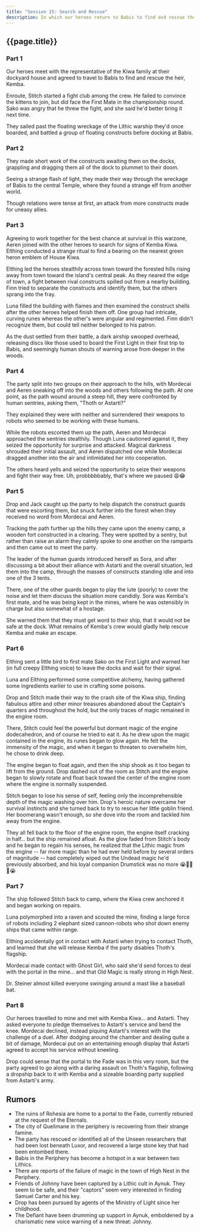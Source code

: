 ```yaml
---
title: "Session 15: Search and Rescue"
description: In which our heroes return to Babis to find and rescue the heir to House Kiwa.
---
```


## {{page.title}}

### Part 1

Our heroes meet with the representative of the Kiwa family at their dockyard house and agreed to travel to Babis to find and rescue the heir, Kemba.

Enroute, Stitch started a fight club among the crew. He failed to convince the kittens to join, but did face the First Mate in the championship round. Sako was angry that he threw the fight, and she said he'd better bring it next time.

They sailed past the floating wreckage of the Lithic warship they'd once boarded, and battled a group of floating constructs before docking at Babis.

### Part 2

They made short work of the constructs awaiting them on the docks, grappling and dragging them all of the dock to plummet to their doom.

Seeing a strange flash of light, they made their way through the wreckage of Babis to the central Temple, where they found a strange elf from another world.

Though relations were tense at first, an attack from more constructs made for uneasy allies.

### Part 3

Agreeing to work together for the best chance at survival in this warzone, Aeren joined with the other heroes to search for signs of Kemba Kiwa. Elthing conducted a strange ritual to find a bearing on the nearest green heron emblem of House Kiwa.

Elthing led the heroes stealthily across town toward the forested hills rising away from town toward the island's central peak. As they neared the edge of town, a fight between rival constructs spilled out from a nearby building. Finn tried to separate the constructs and identify them, but the others sprang into the fray.

Luna filled the building with flames and then examined the construct shells after the other heroes helped finish them off. One group had intricate, curving runes whereas the other's were angular and regimented. Finn didn't recognize them, but could tell neither belonged to his patron. 

As the dust settled from their battle, a dark airship swooped overhead, releasing discs like those used to board the First Light in their first trip to Babis, and seemingly human shouts of warning arose from deeper in the woods.

### Part 4

The party split into two groups on their approach to the hills, with Mordecai and Aeren sneaking off into the woods and others following the path. At one point, as the path wound around a steep hill, they were confronted by human sentries, asking them, "Thoth or Astarti?"

They explained they were with neither and surrendered their weapons to robots who seemed to be working with these humans.

While the robots escorted them up the path, Aeren and Mordecai approached the sentries stealthily. Though Luna cautioned against it, they seized the opportunity for surprise and attacked. Magical darkness shrouded their initial assault, and Aeren dispatched one while Mordecai dragged another into the air and intimidated her into cooperation.

The others heard yells and seized the opportunity to seize their weapons and fight their way free. Uh, probbbbbably, that's where we paused 😩😂


### Part 5

Drop and Jack caught up the party to help dispatch the construct guards that were escorting them, but snuck further into the forest when they received no word from Mordecai and Aeren.

Tracking the path further up the hills they came upon the enemy camp, a wooden fort constructed in a clearing. They were spotted by a sentry, but rather than raise an alarm they calmly spoke to one another on the ramparts and then came out to meet the party.

The leader of the human guards introduced herself as Sora, and after discussing a bit about their alliance with Astarti and the overall situation, led them into the camp, through the masses of constructs standing idle and into one of the 3 tents.

There, one of the other guards began to play the lute (poorly) to cover the noise and let them discuss the situation more candidly. Sora was Kemba's first mate, and he was being kept in the mines, where he was ostensibly in charge but also somewhat of a hostage.

She warned them that they must get word to their ship, that it would not be safe at the dock. What remains of Kemba's crew would gladly help rescue Kemba and make an escape.

### Part 6

Elthing sent a little bird to first mate Sako on the First Light and warned her (in full creepy Elthing voice) to leave the docks and wait for their signal.

Luna and Elthing performed some competitive alchemy, having gathered some ingredients earlier to use in crafting some poisons.

Drop and Stitch made their way to the crash site of the Kiwa ship, finding fabulous attire and other minor treasures abandoned about the Captain's quarters and throughout the hold, but the only traces of magic remained in the engine room.

There, Stitch could feel the powerful but dormant magic of the engine dodecahedron, and of course he tried to eat it. As he drew upon the magic contained in the engine, its runes began to glow again. He felt the immensity of the magic, and when it began to threaten to overwhelm him, he chose to drink deep.

The engine began to float again, and then the ship shook as it too began to lift from the ground. Drop dashed out of the room as Stitch and the engine began to slowly rotate and float back toward the center of the engine room where the engine is normally suspended.

Stitch began to lose his sense of self, feeling only the incomprehensible depth of the magic washing over him. Drop's heroic nature overcame her survival instincts and she turned back to try to rescue her little goblin friend. Her boomerang wasn't enough, so she dove into the room and tackled him away from the engine.

They all fell back to the floor of the engine room, the engine itself cracking in half... but the ship remained afloat. As the glow faded from Stitch's body and he began to regain his senses, he realized that the Lithic magic from the engine -- far more magic than he had ever held before by several orders of magnitude -- had completely wiped out the Undead magic he'd previously absorbed, and his loyal companion Drumstick was no more 😭🥁💀🥁😭

### Part 7

The ship followed Stitch back to camp, where the Kiwa crew anchored it and began working on repairs. 

Luna polymorphed into a raven and scouted the mine, finding a large force of robots including 2 elephant sized cannon-robots who shot down enemy ships that came within range.

Elthing accidentally got in contact with Astarti when trying to contact Thoth, and learned that she will release Kemba if the party disables Thoth's flagship.

Mordecai made contact with Ghost Girl, who said she'd send forces to deal with the portal in the mine... and that Old Magic is really strong in High Nest.

Dr. Steiner almost killed everyone swinging around a mast like a baseball bat.

### Part 8

Our heroes travelled to mine and met with Kemba Kiwa... and Astarti. They asked everyone to pledge themselves to Astarti's service and bend the knee. Mordecai declined, instead piquing Astarti's interest with the challenge of a duel. After dodging around the chamber and dealing quite a bit of damage, Mordecai put on an entertaining enough display that Astarti agreed to accept his service without kneeling.

Drop could sense that the portal to the Fade was in this very room, but the party agreed to go along with a daring assault on Thoth's flagship, following a dropship back to it with Kemba and a sizeable boarding party supplied from Astarti's army.

## Rumors
* The ruins of Rohesia are home to a portal to the Fade, currently reburied at the request of the Eternals.
* The city of Quelimane in the periphery is recovering from their strange famine.
* The party has rescued or identified all of the Unseen researchers that had been lost beneath Luxor, and recovered a large stone key that had been entombed there.
* Babis in the Periphery has become a hotspot in a war between two Lithics.
* There are reports of the failure of magic in the town of High Nest in the Periphery.
* Friends of Johnny have been captured by a Lithic cult in Aynuk. They seem to be safe, and their "captors" seem very interested in finding Samuel Carter and his key.
* Drop has been pursued by agents of the Ministry of Light since her childhood.
* The Defiant have been drumming up support in Aynuk, emboldened by a charismatic new voice warning of a new threat: Johnny.

